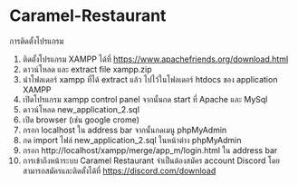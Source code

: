 # Caramel-Restaurant
การติดตั้งโปรแกรม
1. ติดตั้งโปรแกรม XAMPP ได้ที่ https://www.apachefriends.org/download.html
2. ดาวน์โหลด และ extract file xampp.zip
3. นำโฟลเดอร์ xampp ที่ได้ extract แล้ว ไปไว้ในโฟลเดอร์ htdocs ของ application XAMPP
4. เปิดโปรแกรม xampp control panel จากนั้นกด start ที่ Apache และ MySql
5. ดาวน์โหลด new_application_2.sql
6. เปิด browser (เช่น google crome)
7. กรอก localhost ใน address bar จากนั้นกดเมนู phpMyAdmin
8. กด import ไฟล์ new_application_2.sql ในหน้าต่าง phpMyAdmin
9. กรอก http://localhost/xampp/merge/app_m/login.html ใน address bar
10. การเข้าถึงหน้าระบบ Caramel Restaurant จำเป็นต้องสมัคร account Discord โดยสามารถสมัครและติดตั้งได้ที่ https://discord.com/download
